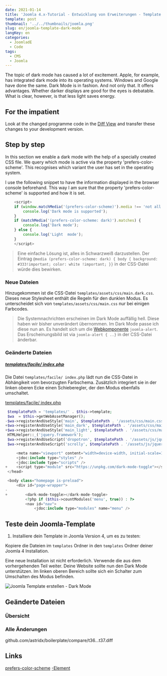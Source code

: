 ```yaml
---
date: 2021-01-14
title: 'Joomla 4.x-Tutorial - Entwicklung von Erweiterungen - Template - Dark Mode'
template: post
thumbnail: '../../thumbnails/joomla.png'
slug: en/joomla-template-dark-mode
langKey: en
categories:
  - JoomladE
  - Code
tags:
  - CMS
  - Joomla
---
```


The topic of dark mode has caused a lot of excitement. Apple, for example, has integrated dark mode into its operating systems. Windows and Google have done the same. Dark Mode is in fashion. And not only that. It offers advantages. Whether darker displays are good for the eyes is debatable. What is clear, however, is that less light saves energy.

## For the impatient

Look at the changed programme code in the [Diff View](https://github.com/astridx/boilerplate/compare/t39...t40) and transfer these changes to your development version.

## Step by step

In this section we enable a dark mode with the help of a specially created CSS file. We query which mode is active via the property 'prefers-color-scheme'. This recognises which variant the user has set in the operating system.

I use the following snippet to have the information displayed in the browser console beforehand. This way I am sure that the property 'prefers-color-scheme' is supported and how it is set.

```js
    <script>
    if (window.matchMedia('(prefers-color-scheme)').media !== 'not all') {
        console.log('Dark mode is supported');
    }
    if (matchMedia('(prefers-color-scheme: dark)').matches) {
        console.log('Dark mode');
    } else {
        console.log('Light  mode');
    }
    </script>
```

> Eine einfache Lösung ist, alles in Schwarzweiß darzustellen. Der Eintrag `@media (prefers-color-scheme: dark) { body { background: #333!important; color: white !important; }}` in der CSS-Datei würde dies bewirken.

### Neue Dateien

Hinzugekommen ist die CSS-Datei `templates/assets/css/main.dark.css`. Dieses neue Stylesheet enthält die Regeln für den dunklen Modus. Es unterscheidet sich von `templates/assets/css/main.css` nur bei einigen Farbcodes.

> Die Systemnachrichten erscheinen im Dark Mode auffällig hell. Diese haben wir bisher unverändert übernommen. Im Dark Mode passe ich diese nun an. Es handelt sich um die [Webkomponente](https://developer.mozilla.org/de/docs/Web/Web_Components) `joomla-alert`. Das Erscheinungsbild ist via `joomla-alert { ..}` in der CSS-Datei änderbar.

### Geänderte Dateien

##### [templates/facile/ index.php](https://github.com/astridx/boilerplate/blob/661edd39e639f8b76fa73f7d00054fcff61f5351/src/templates/facile/index.php)

Die Datei `templates/facile/ index.php` lädt nun die CSS-Datei in Abhängikeit vom bevorzugten Farbschema. Zusätzlich integriert sie in der linken oberen Ecke einen Schieberegler, der den Modus ebenfalls umschaltet.

[templates/facile/ index.php](https://github.com/astridx/boilerplate/blob/661edd39e639f8b76fa73f7d00054fcff61f5351/src/templates/facile/index.php)

```php {diff}
 $templatePath = 'templates/' . $this->template;
 $wa  = $this->getWebAssetManager();
-$wa->registerAndUseStyle('main', $templatePath . '/assets/css/main.css');
+$wa->registerAndUseStyle('main_dark', $templatePath . '/assets/css/main.dark.css', [], ['media' => '(prefers-color-scheme: dark)']);
+$wa->registerAndUseStyle('main_light', $templatePath . '/assets/css/main.css', [], ['media' => '(prefers-color-scheme: no-preference), (prefers-color-scheme: light)']);
 HTMLHelper::_('jquery.framework');
 $wa->registerAndUseScript('dropotron', $templatePath . '/assets/js/jquery.dropotron.min.js', [], ['defer' => true], []);
 $wa->registerAndUseScript('scrolly', $templatePath . '/assets/js/jquery.scrolly.min.js', [], ['defer' => true], []);

     <meta name="viewport" content="width=device-width, initial-scale=1.0">
     <jdoc:include type="styles" />
     <jdoc:include type="scripts" />
+    <script type="module" src="https://unpkg.com/dark-mode-toggle"></script>
 </head>

 <body class="homepage is-preload">
     <div id="page-wrapper">
-
+        <dark-mode-toggle></dark-mode-toggle>
         <?php if ($this->countModules('menu', true)) : ?>
         <nav id="nav">
             <jdoc:include type="modules" name="menu" />
```

## Teste dein Joomla-Template

1. Installiere dein Template in Joomla Version 4, um es zu testen:

Kopiere die Dateien im `templates` Ordner in den `templates` Ordner deiner Joomla 4 Installation.

Eine neue Installation ist nicht erforderlich. Verwende die aus dem vorhergehenden Teil weiter. Deine Website sollte nun den Dark Mode unterstützen. Im linken oberen Bereich sollte sich ein Schalter zum Umschalten des Modus befinden.

![Joomla Template erstellen - Dark Mode](/images/j4x45x1.png)

## Geänderte Dateien

### Übersicht

### Alle Änderungen

github.com/astridx/boilerplate/compare/t36...t37.diff

## Links

[prefers-color-scheme](https://web.dev/prefers-color-scheme/)
[<dark-mode-toggle>-Element](https://github.com/GoogleChromeLabs/dark-mode-toggle)
